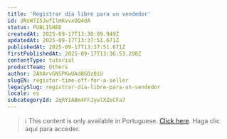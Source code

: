 ```yaml
---
title: 'Registrar día libre para un vendedor'
id: 3NsW7I5JwfIlmKvvxOQ4dA
status: PUBLISHED
createdAt: 2025-09-17T13:30:09.949Z
updatedAt: 2025-09-17T13:37:51.671Z
publishedAt: 2025-09-17T13:37:51.671Z
firstPublishedAt: 2025-09-17T13:36:53.298Z
contentType: tutorial
productTeam: Others
author: 2AhArvGNSPKwUAd8GOz0iU
slugEN: register-time-off-for-a-seller
legacySlug: registrar-dia-libre-para-un-vendedor
locale: es
subcategoryId: 2qRY1ABm4FFJywlXZeCFa7
---
```


> ℹ️ This content is only available in Portuguese. [Click here](/pt/tutorial/cadastrar-folga-para-um-vendedor--3NsW7I5JwfIlmKvvxOQ4dA). Haga clic aquí para acceder.
